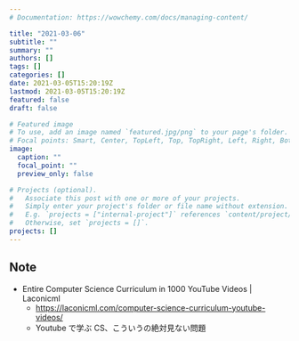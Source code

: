 ```yaml
---
# Documentation: https://wowchemy.com/docs/managing-content/

title: "2021-03-06"
subtitle: ""
summary: ""
authors: []
tags: []
categories: []
date: 2021-03-05T15:20:19Z
lastmod: 2021-03-05T15:20:19Z
featured: false
draft: false

# Featured image
# To use, add an image named `featured.jpg/png` to your page's folder.
# Focal points: Smart, Center, TopLeft, Top, TopRight, Left, Right, BottomLeft, Bottom, BottomRight.
image:
  caption: ""
  focal_point: ""
  preview_only: false

# Projects (optional).
#   Associate this post with one or more of your projects.
#   Simply enter your project's folder or file name without extension.
#   E.g. `projects = ["internal-project"]` references `content/project/deep-learning/index.md`.
#   Otherwise, set `projects = []`.
projects: []
---
```


## Note

* Entire Computer Science Curriculum in 1000 YouTube Videos | Laconicml
  * https://laconicml.com/computer-science-curriculum-youtube-videos/
  * Youtube で学ぶ CS、こういうの絶対見ない問題

